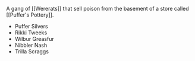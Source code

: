 A gang of [[Wererats]] that sell poison from the basement of a store called [[Puffer's Pottery]].

- Puffer Silvers
- Rikki Tweeks
- Wilbur Greasfur
- Nibbler Nash
- Trilla Scraggs